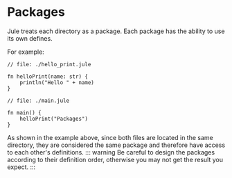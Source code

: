 # Packages
Jule treats each directory as a package. Each package has the ability to use its own defines.

For example: 
```jule
// file: ./hello_print.jule

fn helloPrint(name: str) {
    println("Hello " + name)
}
```
```jule
// file: ./main.jule

fn main() {
    helloPrint("Packages")
}
```
As shown in the example above, since both files are located in the same directory, they are considered the same package and therefore have access to each other's definitions.
::: warning
Be careful to design the packages according to their definition order, otherwise you may not get the result you expect.
:::
